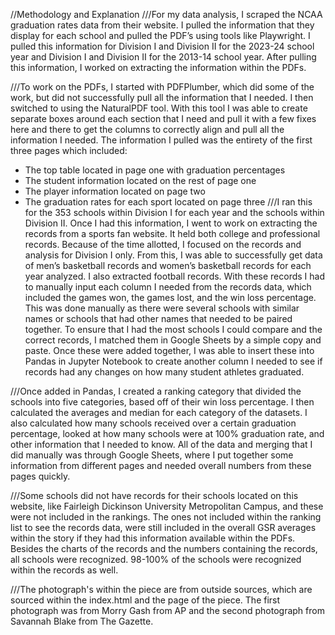 //Methodology and Explanation
///For my data analysis, I scraped the NCAA graduation rates data from their website. I pulled the information that they display for each school and pulled the PDF’s using tools like Playwright. I pulled this information for Division I and Division II for the 2023-24 school year and Division I and Division II for the 2013-14 school year. After pulling this information, I worked on extracting the information within the PDFs.

///To work on the PDFs, I started with PDFPlumber, which did some of the work, but did not successfully pull all the information that I needed. I then switched to using the NaturalPDF tool. With this tool I was able to create separate boxes around each section that I need and pull it with a few fixes here and there to get the columns to correctly align and pull all the information I needed. The information I pulled was the entirety of the first three pages which included:

- The top table located in page one with graduation percentages
- The student information located on the rest of page one
- The player information located on page two
- The graduation rates for each sport located on page three
///I ran this for the 353 schools within Division I for each year and the schools within Division II. Once I had this information, I went to work on extracting the records from a sports fan website. It held both college and professional records. Because of the time allotted, I focused on the records and analysis for Division I only. From this, I was able to successfully get data of men’s basketball records and women’s basketball records for each year analyzed. I also extracted football records. With these records I had to manually input each column I needed from the records data, which included the games won, the games lost, and the win loss percentage. This was done manually as there were several schools with similar names or schools that had other names that needed to be paired together. To ensure that I had the most schools I could compare and the correct records, I matched them in Google Sheets by a simple copy and paste. Once these were added together, I was able to insert these into Pandas in Jupyter Notebook to create another column I needed to see if records had any changes on how many student athletes graduated.

///Once added in Pandas, I created a ranking category that divided the schools into five categories, based off of their win loss percentage. I then calculated the averages and median for each category of the datasets. I also calculated how many schools received over a certain graduation percentage, looked at how many schools were at 100% graduation rate, and other information that I needed to know. All of the data and merging that I did manually was through Google Sheets, where I put together some information from different pages and needed overall numbers from these pages quickly.

///Some schools did not have records for their schools located on this website, like Fairleigh Dickinson University Metropolitan Campus, and these were not included in the rankings. The ones not included within the ranking list to see the records data, were still included in the overall GSR averages within the story if they had this information available within the PDFs. Besides the charts of the records and the numbers containing the records, all schools were recognized. 98-100% of the schools were recognized within the records as well.

///The photograph's within the piece are from outside sources, which are sourced within the index.html and the page of the piece. The first photograph was from Morry Gash from AP and the second photograph from Savannah Blake from The Gazette. 

